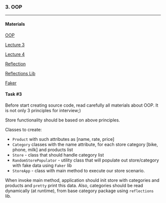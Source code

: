 ### 3. OOP

----
#### Materials

[OOP](https://docs.oracle.com/javase/tutorial/java/concepts/index.html)

[Lecture 3](https://coherentsolutions.sharepoint.com/sites/training-center/_layouts/15/WopiFrame.aspx?sourcedoc=%7b21357CB9-7D9D-4E18-AD42-22ADC9979308%7d&file=L3.pptx&action=default)

[Lecture 4](https://coherentsolutions.sharepoint.com/sites/training-center/_layouts/15/WopiFrame.aspx?sourcedoc=%7b87729213-AD13-40A5-876C-67E647EC725A%7d&file=L4.pptx&action=default)

[Reflection](https://docs.oracle.com/javase/tutorial/reflect/)

[Reflections Lib](https://github.com/ronmamo/reflections)

[Faker](https://github.com/DiUS/java-faker)

#### Task #3

Before start creating source code, read carefully all materials about OOP. It is not only 3 principles for interview;)

Store functionality should be based on above principles.

Classes to create:

- `Product` with such attributes as [name, rate, price]
- `Category` classes with the name attribute, for each store category [bike, phone, milk] and products list
- `Store` - class that should handle category list
- `RandomStorePopulator` - utility class that will populate out store/category with fake data using `Faker` lib
- `StoreApp` - class with main method to execute our store scenario.

When invoke main method, application should init store with categories and products and `pretty` print this data.
Also, categories should be read dynamically (at runtime), from base category package using `reflections` lib.
